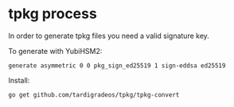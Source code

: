 # tpkg process

In order to generate tpkg files you need a valid signature key.

To generate with YubiHSM2:

	generate asymmetric 0 0 pkg_sign_ed25519 1 sign-eddsa ed25519

Install:

	go get github.com/tardigradeos/tpkg/tpkg-convert
